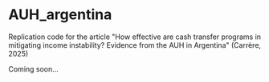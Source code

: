 # AUH_argentina
Replication code for the article "How effective are cash transfer programs in mitigating income instability? Evidence from the AUH in Argentina" (Carrère, 2025)

Coming soon...
